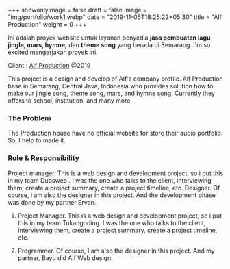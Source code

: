 +++
showonlyimage = false
draft = false
image = "img/portfolio/work1.webp"
date = "2019-11-05T18:25:22+05:30"
title = "Alf Production"
weight = 0
+++

Ini adalah proyek website untuk layanan penyedia **jasa pembuatan lagu jingle, mars, hymne,** dan **theme song** yang berada di Semarang. I'm so excited mengerjakan proyek ini.

<!--more-->

Client : [Alf Production](https://alfproduction.com)
@2019

This project is a design and develop of Alf's company profile. Alf Production base in Semarang, Central Java, Indonesia who provides solution how to make our jingle song, theme song, mars, and hymne song. Currently they offers to school, institution, and many more.

### The Problem

The Production house have no official website for store their audio portfolio. So, I help to made it.

### Role & Responsibility

Project manager. This is a web design and development project, so i put this in my team Duosweb . I was the one who talks to the client, interviewing them, create a project summary, create a project timeline, etc.
Designer. Of course, i am also the designer in this project. And the development phase was done by my partner Ervan.

1. Project Manager. This is a web design and development project, so i put this in my team Tukangoding. I was the one who talks to the client, interviewing them, create a project summary, create a project timeline, etc.

2. Programmer. Of course, I am also the designer in this project. And my partner, Bayu did Alf Web design.

